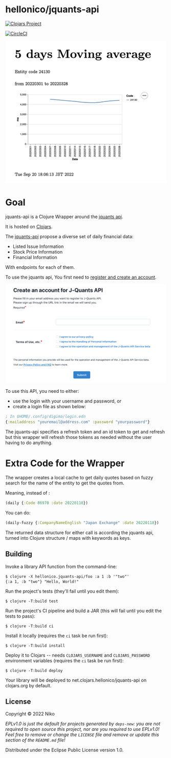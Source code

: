 # hellonico/jquants-api

[![Clojars Project](https://img.shields.io/clojars/v/net.clojars.hellonico/jquants-api.svg)](https://clojars.org/net.clojars.hellonico/jquants-api)

[![CircleCI](https://dl.circleci.com/status-badge/img/gh/hellonico/jquants-api-jvm/tree/master.svg?style=svg)](https://dl.circleci.com/status-badge/redirect/gh/hellonico/jquants-api-jvm/tree/master)


![](doc/preview.png)

# Goal

jquants-api is a Clojure Wrapper around the [jquants api](https://jpx-jquants.com/).

It is hosted on [Clojars](https://clojars.org/net.clojars.hellonico/jquants-api).

The [jquants-api](https://jpx.gitbook.io/j-quants-api-en/api-reference/) propose a diverse set of daily financial data: 

- Listed Issue Information
- Stock Price Information
- Financial Information

With endpoints for each of them.

To use the jquants api, You first need to [register and create an account](https://application.jpx-jquants.com/register). 

![](doc/register.png)

To use this API, you need to either:
- use the login with your username and password, or
- create a login file as shown below:

```clojure
; In $HOME/.config/digima/login.edn
{:mailaddress "youremail@address.com" :password "yourpassword"}
```

The jquants-api specifies a refresh token and an id token to get and refresh but this wrapper will refresh those tokens as needed without the user having to do anything.

# Extra Code for the Wrapper

The wrapper creates a local cache to get daily quotes based on fuzzy search for the name of the entity to get the quotes from.

Meaning, instead of :

```clojure
(daily {:Code 86970 :date 20220118})
```

You can do:
```clojure
(daily-fuzzy {:CompanyNameEnglish "Japan Exchange" :date 20220118})

```

The returned data structure for either call is according the jquants api, turned into Clojure structure / maps with keywords as keys.


## Building


Invoke a library API function from the command-line:

    $ clojure -X hellonico.jquants-api/foo :a 1 :b '"two"'
    {:a 1, :b "two"} "Hello, World!"

Run the project's tests (they'll fail until you edit them):

    $ clojure -T:build test

Run the project's CI pipeline and build a JAR (this will fail until you edit the tests to pass):

    $ clojure -T:build ci

Install it locally (requires the `ci` task be run first):

    $ clojure -T:build install

Deploy it to Clojars -- needs `CLOJARS_USERNAME` and `CLOJARS_PASSWORD` environment
variables (requires the `ci` task be run first):

    $ clojure -T:build deploy

Your library will be deployed to net.clojars.hellonico/jquants-api on clojars.org by default.

## License

Copyright © 2022 Niko

_EPLv1.0 is just the default for projects generated by `deps-new`: you are not_
_required to open source this project, nor are you required to use EPLv1.0!_
_Feel free to remove or change the `LICENSE` file and remove or update this_
_section of the `README.md` file!_

Distributed under the Eclipse Public License version 1.0.
